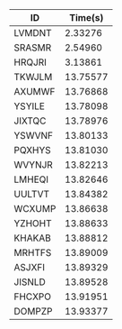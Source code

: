 |ID|Time(s)|
|-|-|
|LVMDNT|2.33276|
|SRASMR|2.54960|
|HRQJRI|3.13861|
|TKWJLM|13.75577|
|AXUMWF|13.76868|
|YSYILE|13.78098|
|JIXTQC|13.78976|
|YSWVNF|13.80133|
|PQXHYS|13.81030|
|WVYNJR|13.82213|
|LMHEQI|13.82646|
|UULTVT|13.84382|
|WCXUMP|13.86638|
|YZHOHT|13.88633|
|KHAKAB|13.88812|
|MRHTFS|13.89009|
|ASJXFI|13.89329|
|JISNLD|13.89528|
|FHCXPO|13.91951|
|DOMPZP|13.93377|
